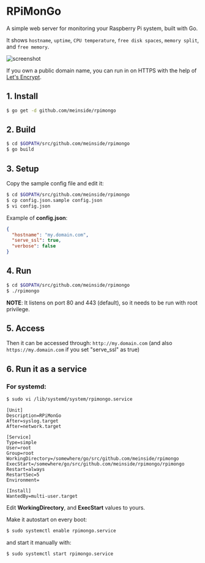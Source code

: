# RPiMonGo

A simple web server for monitoring your Raspberry Pi system, built with Go.

It shows `hostname`, `uptime`, `CPU temperature`, `free disk spaces`, `memory split`, and `free memory`.

![screenshot](https://user-images.githubusercontent.com/185988/27938333-4e6b4ae4-62f8-11e7-809f-65113ff397c8.png)

If you own a public domain name, you can run in on HTTPS with the help of [Let's Encrypt](https://letsencrypt.org/).

## 1. Install

```bash
$ go get -d github.com/meinside/rpimongo
```

## 2. Build

```bash
$ cd $GOPATH/src/github.com/meinside/rpimongo
$ go build
```

## 3. Setup

Copy the sample config file and edit it:

```bash
$ cd $GOPATH/src/github.com/meinside/rpimongo
$ cp config.json.sample config.json
$ vi config.json
```

Example of **config.json**:

```json
{
  "hostname": "my.domain.com",
  "serve_ssl": true,
  "verbose": false
}
```

## 4. Run

```bash
$ cd $GOPATH/src/github.com/meinside/rpimongo
$ ./rpimongo
```

**NOTE**: It listens on port 80 and 443 (default), so it needs to be run with root privilege.

## 5. Access

Then it can be accessed through: `http://my.domain.com` (and also `https://my.domain.com` if you set "serve_ssl" as true)

## 6. Run it as a service

### For systemd:

```bash
$ sudo vi /lib/systemd/system/rpimongo.service
```

```
[Unit]
Description=RPiMonGo
After=syslog.target
After=network.target

[Service]
Type=simple
User=root
Group=root
WorkingDirectory=/somewhere/go/src/github.com/meinside/rpimongo
ExecStart=/somewhere/go/src/github.com/meinside/rpimongo/rpimongo
Restart=always
RestartSec=5
Environment=

[Install]
WantedBy=multi-user.target
```

Edit **WorkingDirectory**, and **ExecStart** values to yours.

Make it autostart on every boot:

```bash
$ sudo systemctl enable rpimongo.service
```

and start it manually with:

```bash
$ sudo systemctl start rpimongo.service
```

